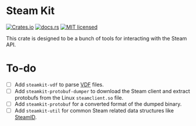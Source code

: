 # Steam Kit

[![Crates.io][crates-badge]][crates-url]
[![docs.rs][docs.rs-badge]][docs.rs-url]
[![MIT licensed][mit-badge]][mit-url]

[crates-badge]: https://img.shields.io/crates/v/steamkit.svg
[crates-url]: https://crates.io/crates/steamkit
[docs.rs-badge]: https://img.shields.io/docsrs/steamkit.svg
[docs.rs-url]: https://docs.rs/steamkit
[mit-badge]: https://img.shields.io/badge/license-MIT-blue.svg
[mit-url]: LICENSE.md

This crate is designed to be a bunch of tools for interacting with the Steam API.

# To-do

- [ ] Add `steamkit-vdf` to parse [VDF](https://developer.valvesoftware.com/wiki/VDF) files.
- [ ] Add `steamkit-protobuf-dumper` to download the Steam client and extract protobufs from the Linux `steamclient.so` file.
- [ ] Add `steamkit-protobuf` for a converted format of the dumped binary.
- [ ] Add `steamkit-util` for common Steam related data structures like [SteamID](https://developer.valvesoftware.com/wiki/SteamID).
